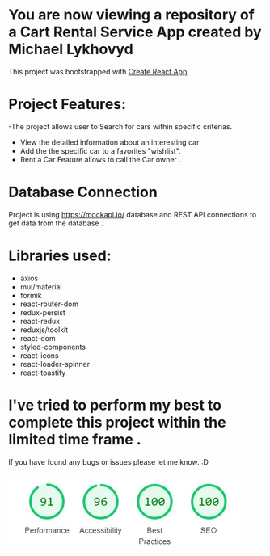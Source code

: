 # You are now viewing a repository of a Cart Rental Service App created by Michael Lykhovyd

This project was bootstrapped with [Create React App](https://github.com/facebook/create-react-app).

# Project Features:

-The project allows user to Search for cars within specific criterias.
- View the detailed information about an interesting car
- Add the the specific car to a favorites "wishlist".
- Rent a Car Feature allows to call the Car owner .

# Database Connection

Project is using https://mockapi.io/ database and REST API connections to get data from the database .

# Libraries used:

- axios
- mui/material
- formik
- react-router-dom
- redux-persist
- react-redux
- reduxjs/toolkit
- react-dom
- styled-components
- react-icons
- react-loader-spinner
- react-toastify

# I've tried to perform my best to complete this project within the limited time frame .
If you have found any bugs or issues please let me know.  :D

![LightHouse Results](./src/images/lighthouse.jpg)

